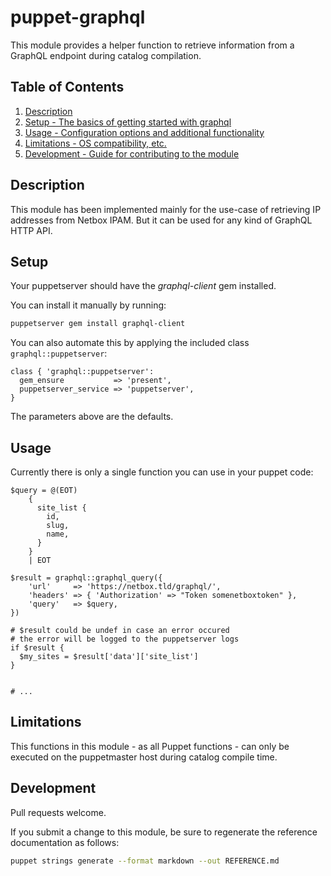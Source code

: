 # puppet-graphql

This module provides a helper function to retrieve information from a GraphQL endpoint during catalog compilation.

## Table of Contents

1. [Description](#description)
1. [Setup - The basics of getting started with graphql](#setup)
1. [Usage - Configuration options and additional functionality](#usage)
1. [Limitations - OS compatibility, etc.](#limitations)
1. [Development - Guide for contributing to the module](#development)

## Description

This module has been implemented mainly for the use-case of retrieving IP addresses from Netbox IPAM.
But it can be used for any kind of GraphQL HTTP API.

## Setup

Your puppetserver should have the _graphql-client_ gem installed.

You can install it manually by running:

```bash
puppetserver gem install graphql-client
```

You can also automate this by applying the included class `graphql::puppetserver`:

```puppet
class { 'graphql::puppetserver':
  gem_ensure           => 'present',
  puppetserver_service => 'puppetserver',
}
```

The parameters above are the defaults.

## Usage

Currently there is only a single function you can use in your puppet code:

```puppet
$query = @(EOT)
    {
      site_list {
        id,
        slug,
        name,
      }
    }
    | EOT

$result = graphql::graphql_query({
    'url'     => 'https://netbox.tld/graphql/',
    'headers' => { 'Authorization' => "Token somenetboxtoken" },
    'query'   => $query,
})

# $result could be undef in case an error occured
# the error will be logged to the puppetserver logs
if $result {
  $my_sites = $result['data']['site_list']
}


# ...
```

## Limitations

This functions in this module - as all Puppet functions - can only be executed on the puppetmaster host during 
catalog compile time.

## Development

Pull requests welcome.

If you submit a change to this module, be sure to regenerate the reference documentation as follows:

```bash
puppet strings generate --format markdown --out REFERENCE.md
```
